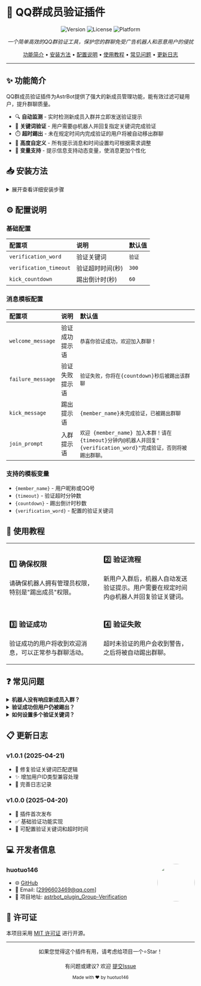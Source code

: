 # 🤖 QQ群成员验证插件

<div align="center">

![Version](https://img.shields.io/badge/version-1.0.1-blue.svg)
![License](https://img.shields.io/badge/license-MIT-green.svg)
![Platform](https://img.shields.io/badge/platform-AstrBot-purple.svg)

*一个简单高效的QQ群验证工具，保护您的群聊免受广告机器人和恶意用户的侵扰*

[功能简介](#✨-功能简介) •
[安装方法](#📥-安装方法) •
[配置说明](#⚙️-配置说明) •
[使用教程](#📝-使用教程) •
[常见问题](#❓-常见问题) •
[更新日志](#📋-更新日志)

</div>

---

## ✨ 功能简介

QQ群成员验证插件为AstrBot提供了强大的新成员管理功能，能有效过滤可疑用户，提升群聊质量。

- 🔍 **自动监测** - 实时检测新成员入群并立即发送验证提示
- 🔑 **关键词验证** - 用户需要@机器人并回复指定关键词完成验证
- ⏱️ **超时踢出** - 未在规定时间内完成验证的用户将被自动移出群聊
- 🎨 **高度自定义** - 所有提示消息和时间设置均可根据需求调整
- 🔄 **变量支持** - 提示信息支持动态变量，使消息更加个性化

## 📥 安装方法

<details>
<summary>展开查看详细安装步骤</summary>

1. 进入AstrBot的插件管理界面
2. 搜索"astrbot_plugin_Group Verification"或直接上传插件文件
3. 点击安装按钮完成插件安装
4. 在插件配置页面进行相关设置
5. 重启机器人使配置生效或者手动下载源代码自行复制到astrbot插件目录中

</details>

## ⚙️ 配置说明

### 基础配置

| 配置项 | 说明 | 默认值 |
|:-------|:-----|:-------|
| `verification_word` | 验证关键词 | `验证` |
| `verification_timeout` | 验证超时时间(秒) | `300` |
| `kick_countdown` | 踢出倒计时(秒) | `60` |

### 消息模板配置

| 配置项 | 说明 | 默认值 |
|:-------|:-----|:-------|
| `welcome_message` | 验证成功提示语 | `恭喜你验证成功，欢迎加入群聊！` |
| `failure_message` | 验证失败提示语 | `验证失败，你将在{countdown}秒后被踢出该群聊` |
| `kick_message` | 踢出提示语 | `{member_name}未完成验证，已被踢出群聊` |
| `join_prompt` | 入群提示语 | `欢迎 {member_name} 加入本群！请在{timeout}分钟内@机器人并回复"{verification_word}"完成验证，否则将被踢出群聊。` |

### 支持的模板变量

- `{member_name}` - 用户昵称或QQ号
- `{timeout}` - 验证超时分钟数
- `{countdown}` - 踢出倒计时秒数
- `{verification_word}` - 配置的验证关键词

## 📝 使用教程

<table>
  <tr>
    <td width="50%">
      <h3>1️⃣ 确保权限</h3>
      <p>请确保机器人拥有管理员权限，特别是"踢出成员"权限。</p>
    </td>
    <td width="50%">
      <h3>2️⃣ 验证流程</h3>
      <p>新用户入群后，机器人自动发送验证提示。用户需要在规定时间内@机器人并回复验证关键词。</p>
    </td>
  </tr>
  <tr>
    <td width="50%">
      <h3>3️⃣ 验证成功</h3>
      <p>验证成功的用户将收到欢迎消息，可以正常参与群聊活动。</p>
    </td>
    <td width="50%">
      <h3>4️⃣ 验证失败</h3>
      <p>超时未验证的用户会收到警告，之后将被自动踢出群聊。</p>
    </td>
  </tr>
</table>

## ❓ 常见问题

<details>
<summary><b>机器人没有响应新成员入群？</b></summary>
<p>请检查机器人是否有群事件接收权限，或者设置管理员，以及AstrBot的QQ平台连接是否正常。</p>
</details>

<details>
<summary><b>验证成功但用户仍被踢出？</b></summary>
<p>可能是验证消息格式问题。请确保用户同时满足：1) @机器人 2) 消息中包含验证关键词。</p>
</details>

<details>
<summary><b>如何设置多个验证关键词？</b></summary>
<p>当前版本仅支持单一关键词，未来版本将考虑添加多关键词支持。</p>
</details>

## 📋 更新日志

### v1.0.1 (2025-04-21)
- 🐛 修复验证关键词匹配逻辑
- ✨ 增加用户ID类型兼容处理
- 📝 完善日志记录

### v1.0.0 (2025-04-20)
- 🚀 插件首次发布
- ✅ 基础验证功能实现
- 🔧 可配置验证关键词和超时时间

## 💻 开发者信息

<img src="https://avatars.githubusercontent.com/u/huotuo146?v=4" width="100" height="100" align="right" style="border-radius:50%"/>

### huotuo146

- 🌐 [GitHub](https://github.com/huntuo146)
- 📧 Email: [2996603469@qq.com]
- 🔗 项目地址: [astrbot_plugin_Group-Verification](https://github.com/huntuo146/astrbot_plugin_Group-Verification)

## 📜 许可证

本项目采用 [MIT 许可证](LICENSE) 进行开源。

---

<div align="center">
<p>如果您觉得这个插件有用，请考虑给项目一个⭐Star！</p>
<p>有问题或建议? 欢迎 <a href="https://github.com/huntuo146/astrbot_plugin_Group-Verification/issues/new">提交Issue</a></p>

<sub>Made with ❤️ by huotuo146</sub>
</div>
